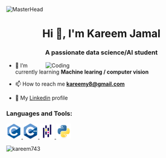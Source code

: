 ![MasterHead](https://media0.giphy.com/media/coxQHKASG60HrHtvkt/giphy.gif?cid=ecf05e47y2nakzp6uxq30pc4fkgtaiurxioytysx13qu75gx&ep=v1_gifs_search&rid=giphy.gif&ct=g)
<h1 align="center">Hi 👋, I'm Kareem Jamal</h1>
<h3 align="center">A passionate data science/AI student</h3>
<img align="right" alt="Coding" width="400" src="https://media4.giphy.com/media/3oFzlVJAzNUDwvpcc0/giphy.gif?cid=ecf05e47mpwffb0d0fbj9k4e2ogd1sln2x58v9jgrejnjo08&ep=v1_gifs_search&rid=giphy.gif&ct=g">

- 🌱 I’m currently learning **Machine learing / computer vision**

- 📫 How to reach me **kareemy8@gmail.com**

- 📄 My [Linkedin](https://www.linkedin.com/in/kareem-jamal-3b79a9258/) profile



<h3 align="left">Languages and Tools:</h3>
<p align="left"> <a href="https://www.cprogramming.com/" target="_blank" rel="noreferrer"> <img src="https://raw.githubusercontent.com/devicons/devicon/master/icons/c/c-original.svg" alt="c" width="40" height="40"/> </a> <a href="https://www.w3schools.com/cpp/" target="_blank" rel="noreferrer"> <img src="https://raw.githubusercontent.com/devicons/devicon/master/icons/cplusplus/cplusplus-original.svg" alt="cplusplus" width="40" height="40"/> </a> <a href="https://pandas.pydata.org/" target="_blank" rel="noreferrer"> <img src="https://raw.githubusercontent.com/devicons/devicon/2ae2a900d2f041da66e950e4d48052658d850630/icons/pandas/pandas-original.svg" alt="pandas" width="40" height="40"/> </a> <a href="https://www.python.org" target="_blank" rel="noreferrer"> <img src="https://raw.githubusercontent.com/devicons/devicon/master/icons/python/python-original.svg" alt="python" width="40" height="40"/> </a> </p>

<p><img align="center" src="https://github-readme-stats.vercel.app/api/top-langs?username=kareem743&show_icons=true&locale=en&layout=compact" alt="kareem743" /></p>
 
